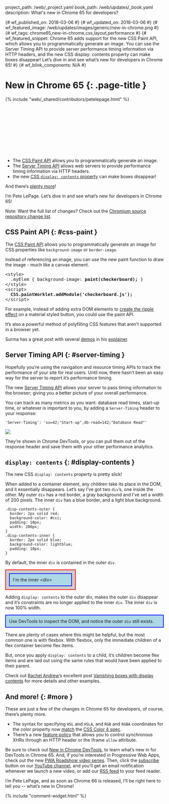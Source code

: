 project_path: /web/_project.yaml
book_path: /web/updates/_book.yaml
description: What's new in Chrome 65 for developers?

{# wf_published_on: 2018-03-06 #}
{# wf_updated_on: 2018-03-06 #}
{# wf_featured_image: /web/updates/images/generic/new-in-chrome.png #}
{# wf_tags: chrome65,new-in-chrome,css,layout,performance #}
{# wf_featured_snippet: Chrome 65 adds support for the new CSS Paint API, which allows you to programmatically generate an image. You can use the Server Timing API to provide server performance timing information via HTTP headers, and the new CSS display: contents property can make boxes disappear! Let’s dive in and see what’s new for developers in Chrome 65! #}
{# wf_blink_components: N/A #}

# New in Chrome 65 {: .page-title }

{% include "web/_shared/contributors/petelepage.html" %}

<div class="clearfix"></div>

<div class="video-wrapper">
  <iframe class="devsite-embedded-youtube-video" data-video-id="TODO"
          data-autohide="1" data-showinfo="0" frameborder="0" allowfullscreen>
  </iframe>
</div>

* The [CSS Paint API](#css-paint) allows you to programmatically generate
  an image.
* The [Server Timing API](#server-timing) allows web servers to provide
  performance timing information via HTTP headers.
* the new [CSS `display: contents` property](#display-contents) can make
  boxes disappear!

And there’s [plenty more](#more)!

I’m Pete LePage. Let’s dive in and see what’s new for developers in Chrome 65!

<div class="clearfix"></div>

Note: Want the full list of changes? Check out the
[Chromium source repository change list](https://chromium.googlesource.com/chromium/src/+log/64.0.3282.140..65.0.3325.146).

## CSS Paint API {: #css-paint }

The [CSS Paint API](https://www.w3.org/TR/css-paint-api-1/) allows you to
programmatically generate an image for CSS properties like `background-image`
or `border-image`.

Instead of referencing an image, you can use the new paint function to
draw the image - much like a canvas element.

<pre class="prettyprint">
&lt;style>
  .myElem { background-image: <b>paint(checkerboard);</b> }
&lt;/style>
&lt;script>
  <b>CSS.paintWorklet.addModule('checkerboard.js');</b>
&lt;/script>
</pre>

For example, instead of adding extra DOM elements to
[create the ripple effect](/web/updates/2018/01/paintapi#use_cases)
on a material styled button, you could use the paint API.

It’s also a powerful method of polyfilling CSS features that aren’t supported
in a browser yet.

Surma has a great post with several
[demos](https://googlechromelabs.github.io/houdini-samples/paint-worklet/checkerboard/)
in his [explainer](/web/updates/2018/01/paintapi).


## Server Timing API {: #server-timing }

Hopefully you’re using the navigation and resource timing APIs to track the
performance of your site for real users. Until now, there hasn’t been an easy
way for the server to report it’s performance timing.

The new [Server Timing API](https://w3c.github.io/server-timing/) allows your
server to pass timing information to the browser; giving you a better picture
of your overall performance.

You can track as many metrics as you want: database read times, start-up time,
or whatever is important to you, by adding a `Server-Timing` header to your
response:

```
'Server-Timing': 'su=42;"Start-up",db-read=142;"Database Read"'
```

<img src="/web/updates/images/2018/03/nic65-server-timing-devtools.png" class="attempt-right">

They’re shown in Chrome DevTools, or you can pull them out of the response
header and save them with your other performance analytics.


<div class="clearfix"></div>

## `display: contents` {: #display-contents }

The new CSS `display: contents` property is pretty slick!

When added to a container element, any children take its place in the DOM,
and it essentially disappears. Let’s say I’ve got two `div`’s, one inside the
other. My outer `div` has a red border, a gray background and I’ve set a width
of 200 pixels. The inner `div` has a blue border, and a light blue background.

```
.disp-contents-outer {
  border: 2px solid red;
  background-color: #ccc;
  padding: 10px;
  width: 200px;
}
.disp-contents-inner {
  border: 2px solid blue;
  background-color: lightblue;
  padding: 10px;
}
```

By default, the inner `div` is contained in the outer `div`.

<style>
.disp-contents-outer {
  border: 2px solid red;
  background-color: #ccc;
  padding: 10px;
  width: 200px;
}
.disp-contents-inner {
  border: 2px solid blue;
  background-color: lightblue;
  padding: 10px;
}
.disp-contents {
  display: contents;
}
</style>

<div class='disp-contents-outer'>
  <div class='disp-contents-inner'>
    I'm the inner &lt;div&gt;
  </div>
</div>

Adding `display: contents` to the outer div, makes the outer `div` disappear
and it’s constraints are no longer applied to the inner `div`. The inner
`div` is now 100% width.

<div class='disp-contents-outer disp-contents'>
  <div class='disp-contents-inner'>
    Use DevTools to inspect the DOM, and notice the outer <code>div</code> still exists.
  </div>
</div>

There are plenty of cases where this might be helpful, but the most common one
is with flexbox. With flexbox, only the immediate children of a flex container
become flex items.

But, once you apply `display: contents` to a child, it’s children become flex
items and are laid out using the same rules that would have been applied to
their parent.

Check out [Rachel Andrew](https://twitter.com/rachelandrew)’s excellent post
[Vanishing boxes with display contents](https://rachelandrew.co.uk/archives/2016/01/29/vanishing-boxes-with-display-contents/)
for more details and other examples.


## And more! {: #more }

These are just a few of the changes in Chrome 65 for developers, of course,
there’s plenty more.

* The syntax for specifying `HSL` and `HSLA`, and `RGB` and `RGBA` coordinates
  for the color property now
  [match](https://drafts.csswg.org/css-color/#the-hsl-notation) the
  [CSS Color 4 spec](https://developer.mozilla.org/en-US/docs/Web/CSS/color_value).
* There’s a new [feature policy](http://xhr.featurepolicy.rocks/) that allows
  you to control synchronous XHRs through an HTTP header or the
  iframe `allow` attribute.

Be sure to check out [New in Chrome DevTools](/web/updates/01/devtools), to
learn what’s new in for DevTools in Chrome 65. And, if you’re interested in
Progressive Web Apps, check out the new
[PWA Roadshow video series](https://www.youtube.com/playlist?list=PLNYkxOF6rcICnIOm4cfylT0-cEfytBtYt).
Then, click the [subscribe](https://goo.gl/6FP1a5) button on our
[YouTube channel](https://www.youtube.com/user/ChromeDevelopers/), and
you’ll get an email notification whenever we launch a new video, or add our
[RSS feed](/web/shows/rss.xml) to your feed reader.


I’m Pete LePage, and as soon as Chrome 66 is released, I’ll be right
here to tell you -- what’s new in Chrome!

{% include "comment-widget.html" %}
